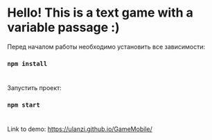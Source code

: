 # Hello! This is a text game with a variable passage :)


Перед началом работы необходимо установить все зависимости:
### `npm install`
#

Запустить проект: 
### `npm start`
#


#
Link to demo: https://ulanzi.github.io/GameMobile/
